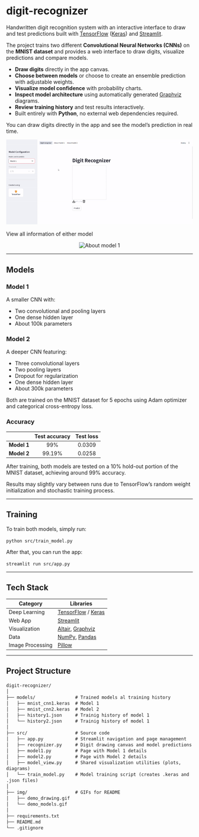 # digit-recognizer
Handwritten digit recognition system with an interactive interface to draw and test predictions built with [TensorFlow] ([Keras]) and [Streamlit].  

The project trains two different **Convolutional Neural Networks (CNNs)** on the **MNIST dataset** and provides a web interface to draw digits, visualize predictions and compare models.

- **Draw digits** directly in the app canvas.  
- **Choose between models** or choose to create an ensemble prediction with adjustable weights.  
- **Visualize model confidence** with probability charts.  
- **Inspect model architecture** using automatically generated [Graphviz] diagrams.  
- **Review training history** and test results interactively.  
- Built entirely with **Python**, no external web dependencies required.

You can draw digits directly in the app and see the model’s prediction in real time.

<p align="center">
  <img src="./img/demo_drawing.gif" alt="Drawing demo">
</p>

View all information of either model

<p align="center">
  <img src="./img/demo_model.gif" alt="About model 1">
</p>

[TensorFlow]: https://github.com/tensorflow/tensorflow
[Keras]: https://github.com/keras-team/keras
[Streamlit]: https://github.com/streamlit/streamlit
[Graphviz]: https://github.com/xflr6/graphviz

---

## Models

### Model 1
A smaller CNN with:
- Two convolutional and pooling layers  
- One dense hidden layer  
- About 100k parameters  

### Model 2
A deeper CNN featuring:
- Three convolutional layers 
- Two pooling layers 
- Dropout for regularization
- One dense hidden layer
- About 300k parameters  

Both are trained on the MNIST dataset for 5 epochs using Adam optimizer and categorical cross-entropy loss.

### Accuracy
|             | Test accuracy | Test loss |
|-------------|:-------------:|:---------:|
| **Model 1** |      99%      |  0.0309   |
| **Model 2** |    99.19%     |  0.0258   |

After training, both models are tested on a 10% hold-out portion of the MNIST dataset, achieving around 99% accuracy.

Results may slightly vary between runs due to TensorFlow’s random weight initialization and stochastic training process.

---

## Training

To train both models, simply run:

`python src/train_model.py`

After that, you can run the app:

`streamlit run src/app.py`

---

## Tech Stack

| Category         | Libraries              |
|------------------|------------------------|
| Deep Learning    | [TensorFlow] / [Keras] |
| Web App          | [Streamlit]            |
| Visualization    | [Altair], [Graphviz]   |
| Data             | [NumPy], [Pandas]      |
| Image Processing | [Pillow]               |

[Altair]: https://github.com/vega/altair
[NumPy]:  https://github.com/numpy/numpy
[Pandas]: https://github.com/pandas-dev/pandas
[Pillow]: https://github.com/python-pillow/Pillow

---

## Project Structure
```
digit-recognizer/
│
├── models/               # Trained models al training history
│   ├── mnist_cnn1.keras  # Model 1
│   ├── mnist_cnn2.keras  # Model 2
│   ├── history1.json     # Trainig history of model 1
│   └── history2.json     # Trainig history of model 1
│
├── src/                  # Source code 
│   ├── app.py            # Streamlit navigation and page management
│   ├── recognizer.py     # Digit drawing canvas and model predictions
│   ├── model1.py         # Page with Model 1 details
│   ├── model2.py         # Page with Model 2 details
│   ├── model_view.py     # Shared visualization utilities (plots, diagrams)
│   └── train_model.py    # Model training script (creates .keras and .json files)
│
├── img/                  # GIFs for README
│   ├── demo_drawing.gif
│   └── demo_models.gif
│
├── requirements.txt
├── README.md
└── .gitignore
```